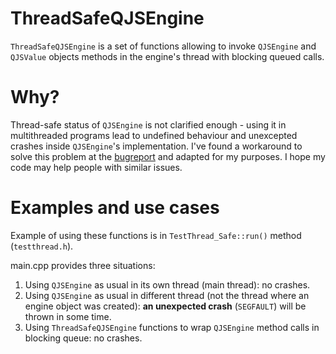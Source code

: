 # ThreadSafeQJSEngine

`ThreadSafeQJSEngine` is a set of functions allowing to invoke `QJSEngine` and `QJSValue` objects methods in the engine's thread with blocking queued calls. 

# Why?

Thread-safe status of `QJSEngine` is not clarified enough - using it in multithreaded programs lead to undefined behaviour and unexcepted crashes inside `QJSEngine`'s implementation. 
I've found a workaround to solve this problem at the [bugreport](https://bugreports.qt.io/browse/QTBUG-83410) and adapted for my purposes. I hope my code may help people with similar issues.

# Examples and use cases

Example of using these functions is in `TestThread_Safe::run()` method (`testthread.h`).

main.cpp provides three situations:
1) Using `QJSEngine` as usual in its own thread (main thread): no crashes.
2) Using `QJSEngine` as usual in different thread (not the thread where an engine object was created): **an unexpected crash** (`SEGFAULT`) will be thrown in some time.
3) Using `ThreadSafeQJSEngine` functions to wrap `QJSEngine` method calls in blocking queue: no crashes.

